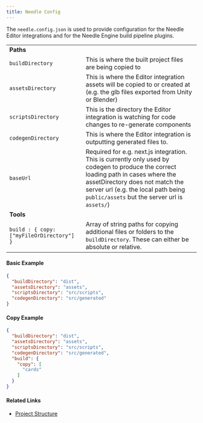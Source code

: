 ```yaml
---
title: Needle Config
---
```


The `needle.config.json` is used to provide configuration for the Needle Editor integrations and for the Needle Engine build pipeline plugins.

| | |
| --- | --- | 
| **Paths** | |
| `buildDirectory` | This is where the built project files are being copied to |
| `assetsDirectory` | This is where the Editor integration assets will be copied to or created at (e.g. the glb files exported from Unity or Blender) |
| `scriptsDirectory` | This is the directory the Editor integration is watching for code changes to re-generate components |
| `codegenDirectory` | This is where the Editor integration is outputting generated files to. |
| `baseUrl` | Required for e.g. next.js integration. This is currently only used by codegen to produce the correct loading path in cases where the assetDirectory does not match the server url (e.g. the local path being `public/assets` but the server url is `assets/`)
| **Tools** | |
| `build : { copy: ["myFileOrDirectory"] }` | Array of string paths for copying additional files or folders to the `buildDirectory`. These can either be absolute or relative. |


#### Basic Example 
```json
{
  "buildDirectory": "dist",
  "assetsDirectory": "assets",
  "scriptsDirectory": "src/scripts",
  "codegenDirectory": "src/generated"
}
```

#### Copy Example
```json
{
  "buildDirectory": "dist",
  "assetsDirectory": "assets",
  "scriptsDirectory": "src/scripts",
  "codegenDirectory": "src/generated",
  "build": {
    "copy": [
      "cards"
    ]
  }
}
```

#### Related Links
- [Project Structure](../project-structure.md)
